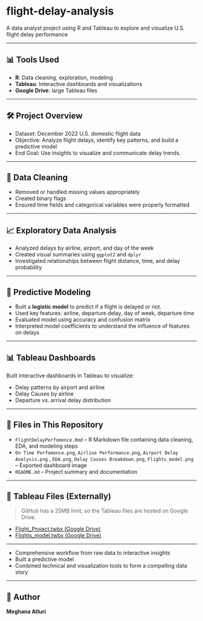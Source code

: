 # flight-delay-analysis
A data analyst project using R and Tableau to explore and visualize U.S. flight delay performance

---

## 📊 Tools Used
- **R**: Data cleaning, exploration, modeling  
- **Tableau**: Interactive dashboards and visualizations  
- **Google Drive**: large Tableau files

---

## 🛠 Project Overview

- Dataset: December 2022 U.S. domestic flight data
- Objective: Analyze flight delays, identify key patterns, and build a predictive model
- End Goal: Use insights to visualize and communicate delay trends.

---

## 🔧 Data Cleaning 
- Removed or handled missing values appropriately
- Created binary flags
- Ensured time fields and categorical variables were properly formatted

---

## 📈 Exploratory Data Analysis
- Analyzed delays by airline, airport, and day of the week
- Created visual summaries using `ggplot2` and `dplyr`
- Investigated relationships between flight distance, time, and delay probability

---

## 🔮 Predictive Modeling
- Built a **logistic model** to predict if a flight is delayed or not.
- Used key features: airline, departure delay, day of week, departure time
- Evaluated model using accuracy and confusion matrix
- Interpreted model coefficients to understand the influence of features on delays

---

## 📊 Tableau Dashboards
Built interactive dashboards in Tableau to visualize:
- Delay patterns by airport and airline
- Delay Causes by airline
- Departure vs. arrival delay distribution
  
---

## 📁 Files in This Repository
- `FlightDelayPerfomence.Rmd` – R Markdown file containing data cleaning, EDA, and modeling steps
- `On Time Perfomence.png`, `Airline Performance.png`, `Airport Delay Analysis.png` , `EDA.png`, `Delay Causes Breakdown.png`, `Flights_model.png` – Exported dashboard image
- `README.md` – Project summary and documentation

---

## 🔗 Tableau Files (Externally)
> GitHub has a 25MB limit, so the Tableau files are hosted on Google Drive.

- [Flight_Project.twbx (Google Drive)](https://drive.google.com/file/d/17uDlp5pjh9GJc9cZUQLpidAzG--N_9nB/view?usp=share_link)
- [Flights_model.twbx (Google Drive)](https://drive.google.com/file/d/1As1e10HeCwbUPv-2UdpQaZKw5ILo6JgE/view?usp=share_link)

---

-  Comprehensive workflow from raw data to interactive insights
-  Built a predictive model 
-  Combined technical and visualization tools to form a compelling data story

---

## 👤 Author
**Meghana Atluri** 
